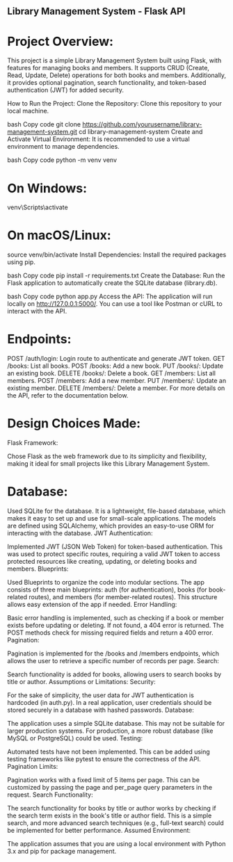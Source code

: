 ## Library Management System - Flask API

# Project Overview:
This project is a simple Library Management System built using Flask, with features for managing books and members. It supports CRUD (Create, Read, Update, Delete) operations for both books and members. Additionally, it provides optional pagination, search functionality, and token-based authentication (JWT) for added security.

How to Run the Project:
Clone the Repository: Clone this repository to your local machine.

bash
Copy code
git clone https://github.com/yourusername/library-management-system.git
cd library-management-system
Create and Activate Virtual Environment: It is recommended to use a virtual environment to manage dependencies.

bash
Copy code
python -m venv venv
# On Windows:
venv\Scripts\activate
# On macOS/Linux:
source venv/bin/activate
Install Dependencies: Install the required packages using pip.

bash
Copy code
pip install -r requirements.txt
Create the Database: Run the Flask application to automatically create the SQLite database (library.db).

bash
Copy code
python app.py
Access the API: The application will run locally on http://127.0.0.1:5000/. You can use a tool like Postman or cURL to interact with the API.

# Endpoints:

POST /auth/login: Login route to authenticate and generate JWT token.
GET /books: List all books.
POST /books: Add a new book.
PUT /books/<id>: Update an existing book.
DELETE /books/<id>: Delete a book.
GET /members: List all members.
POST /members: Add a new member.
PUT /members/<id>: Update an existing member.
DELETE /members/<id>: Delete a member.
For more details on the API, refer to the documentation below.

# Design Choices Made:
Flask Framework:

Chose Flask as the web framework due to its simplicity and flexibility, making it ideal for small projects like this Library Management System.

# Database:

Used SQLite for the database. It is a lightweight, file-based database, which makes it easy to set up and use for small-scale applications. The models are defined using SQLAlchemy, which provides an easy-to-use ORM for interacting with the database.
JWT Authentication:

Implemented JWT (JSON Web Token) for token-based authentication. This was used to protect specific routes, requiring a valid JWT token to access protected resources like creating, updating, or deleting books and members.
Blueprints:

Used Blueprints to organize the code into modular sections. The app consists of three main blueprints: auth (for authentication), books (for book-related routes), and members (for member-related routes). This structure allows easy extension of the app if needed.
Error Handling:

Basic error handling is implemented, such as checking if a book or member exists before updating or deleting. If not found, a 404 error is returned. The POST methods check for missing required fields and return a 400 error.
Pagination:

Pagination is implemented for the /books and /members endpoints, which allows the user to retrieve a specific number of records per page.
Search:

Search functionality is added for books, allowing users to search books by title or author.
Assumptions or Limitations:
Security:

For the sake of simplicity, the user data for JWT authentication is hardcoded (in auth.py). In a real application, user credentials should be stored securely in a database with hashed passwords.
Database:

The application uses a simple SQLite database. This may not be suitable for larger production systems. For production, a more robust database (like MySQL or PostgreSQL) could be used.
Testing:

Automated tests have not been implemented. This can be added using testing frameworks like pytest to ensure the correctness of the API.
Pagination Limits:

Pagination works with a fixed limit of 5 items per page. This can be customized by passing the page and per_page query parameters in the request.
Search Functionality:

The search functionality for books by title or author works by checking if the search term exists in the book's title or author field. This is a simple search, and more advanced search techniques (e.g., full-text search) could be implemented for better performance.
Assumed Environment:

The application assumes that you are using a local environment with Python 3.x and pip for package management.
